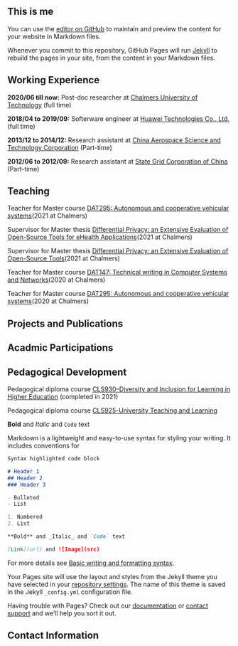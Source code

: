## This is me

You can use the [editor on GitHub](https://github.com/slzhang-git/shiliang.github.io/edit/gh-pages/index.md) to maintain and preview the content for your website in Markdown files.

Whenever you commit to this repository, GitHub Pages will run [Jekyll](https://jekyllrb.com/) to rebuild the pages in your site, from the content in your Markdown files.

## **Working Experience**

**2020/06 till now:** Post-doc researcher at [Chalmers University of Technology](https://www.chalmers.se/en/Pages/default.aspx) (full time) 

**2018/04 to 2019/09:** Softerware engineer at [Huawei Technologies Co., Ltd.](https://www.huawei.com/en/) (full time) 

**2013/12 to 2014/12:** Research assistant at [China Aerospace Science and Technology Corporation](http://english.spacechina.com) (Part-time)

**2012/06 to 2012/09:** Research assistant at [State Grid Corporation of China](http://www.sgcc.com.cn/html/sgcc_main_en/index.shtml) (Part-time)

## **Teaching**

Teacher for Master course [DAT295: Autonomous and cooperative vehicular systems](https://chalmers.instructure.com/courses/11041/assignments/syllabus)(2021 at Chalmers)

Supervisor for Master thesis [Differential Privacy: an Extensive Evaluation of Open-Source Tools for eHealth Applications](https://masterthesis.cms.chalmers.se/content/differential-privacy-extensive-evaluation-open-source-tools-ehealth-applications)(2021 at Chalmers)

Supervisor for Master thesis [Differential Privacy: an Extensive Evaluation of Open-Source Tools](https://masterthesis.cms.chalmers.se/content/differential-privacy-extensive-evaluation-open-source-tools-httpschalmerszoomusj67483532068)(2021 at Chalmers)

Teacher for Master course [DAT147: Technical writing in Computer Systems and Networks](https://chalmers.instructure.com/courses/10296/assignments/syllabus)(2020 at Chalmers)

Teacher for Master course [DAT295: Autonomous and cooperative vehicular systems](https://chalmers.instructure.com/courses/11041/assignments/syllabus)(2020 at Chalmers)

## **Projects and Publications**

## **Acadmic Participations**

## **Pedagogical Development**

Pedagogical diploma course [CLS930–Diversity and Inclusion for Learning in Higher Education](https://chalmersuniversity.app.box.com/s/r8fw8ve1f2y2n3zc2mddr3kr8v37sg4i) (completed in 2021)

Pedagogical diploma course [CLS925-University Teaching and Learning](https://chalmersuniversity.app.box.com/s/4suyobb5adcd022jmnkchfpfbh4t19ra) 

**Bold** and _Italic_ and `Code` text

Markdown is a lightweight and easy-to-use syntax for styling your writing. It includes conventions for

```markdown
Syntax highlighted code block

# Header 1
## Header 2
### Header 3

- Bulleted
- List

1. Numbered
2. List

**Bold** and _Italic_ and `Code` text

[Link](url) and ![Image](src)
```

For more details see [Basic writing and formatting syntax](https://docs.github.com/en/github/writing-on-github/getting-started-with-writing-and-formatting-on-github/basic-writing-and-formatting-syntax).

Your Pages site will use the layout and styles from the Jekyll theme you have selected in your [repository settings](https://github.com/slzhang-git/shiliang.github.io/settings/pages). The name of this theme is saved in the Jekyll `_config.yml` configuration file.

Having trouble with Pages? Check out our [documentation](https://docs.github.com/categories/github-pages-basics/) or [contact support](https://support.github.com/contact) and we’ll help you sort it out.

## Contact Information
